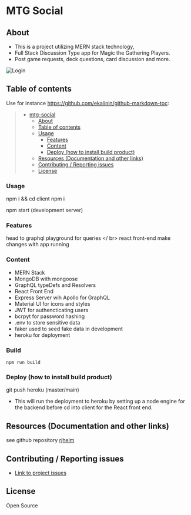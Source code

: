# MTG Social

## About

* This is a project utilizing MERN stack technology,
* Full Stack Discussion Type app for Magic the Gathering Players.
* Post game requests, deck questions, card discussion and more.

![Login]()
## Table of contents

Use for instance <https://github.com/ekalinin/github-markdown-toc>:

> * [mtg-social](#mtg-social)
>   * [About](#about)
>   * [Table of contents](#table-of-contents)
>   * [Usage](#usage)
>     * [Features](#features)
>     * [Content](#content)
>     * [Deploy (how to install build product)](#deploy-how-to-install-build-product)
>   * [Resources (Documentation and other links)](#resources-documentation-and-other-links)
>   * [Contributing / Reporting issues](#contributing--reporting-issues)
>   * [License](#license)

### Usage

npm i && cd client npm i

npm start (development server)

### Features

head to graphql playground for queries </ br>
react front-end make changes with app running

### Content

* MERN Stack
* MongoDB with mongoose
* GraphQL typeDefs and Resolvers
* React Front End
* Express Server wih Apollo for GraphQL
* Material UI for icons and styles
* JWT for authencticating users
* bcrpyt for password hashing
* .env to store sensitive data
* faker used to seed fake data in development
* heroku for deployment

### Build

    npm run build

### Deploy (how to install build product)

git push heroku (master/main)

* This will run the deployment to heroku by setting up a node engine for the backend before cd into client for the React front end.

## Resources (Documentation and other links)

see github repository [rjhelm](https://github.com/rjhelm/mtg-social)

## Contributing / Reporting issues

* [Link to project issues](https://github.com/rjhelm/mtg-social/issues)

## License

Open Source
